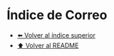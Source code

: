 # Índice de Correo


- [⬅️ Volver al índice superior](../Index.md)
- [⬆️ Volver al README](/README.md)
